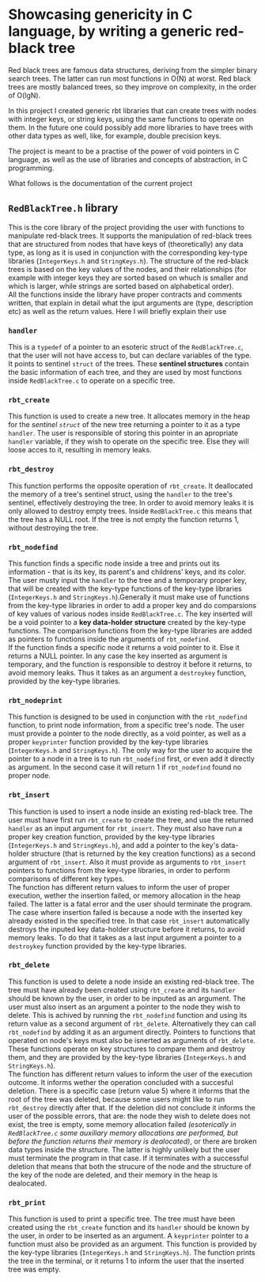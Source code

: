 # Showcasing genericity in C language, by writing a generic red-black tree

Red black trees are famous data structures, deriving from the simpler binary search trees. The latter can run most functions in O(N) at worst.
Red black trees are mostly balanced trees, so they improve on complexity, in the order of O(lgN).
<br>

In this project I created generic rbt libraries that can create trees with nodes with integer keys, or string keys, using the same functions to operate on them.
In the future one could possibly add more libraries to have trees with other data types as well, like, for example, double precision keys.
<br>

The project is meant to be a practise of the power of void pointers in C language, as well as the use of libraries and concepts of abstraction, in C programming.
<br>

What follows is the documentation of the current project

## ```RedBlackTree.h``` library

This is the core library of the project providing the user with functions to manipulate red-black trees. It supports the manipulation of red-black trees that are structured from nodes that have keys of (theoretically) any data type, as long as it is used in conjunction with the corresponding key-type libraries (```IntegerKeys.h``` and ```StringKeys.h```). The structure of the red-black trees is based on the key values of the nodes, and their relationships (for example with integer keys they are sorted based on whuch is smaller and which is larger, while strings are sorted based on alphabetical order).
<br>
All the functions inside the library have proper contracts and comments written, that explain in detail what the iput arguments are (type, description etc) as well as the return values. Here I will briefly explain their use

### ```handler```
This is a ```typedef``` of a pointer to an esoteric struct of the ```RedBlackTree.c```, that the user will not have access to, but can declare variables of the type. It points to sentinel ```struct``` of the trees. These **sentinel structures** contain the basic information of each tree, and they are used by most functions inside ```RedBlackTree.c``` to operate on a specific tree.

### ```rbt_create```
This function is used to create a new tree. It allocates memory in the heap for the _sentinel ```struct```_ of the new tree returning a pointer to it as a type ```handler```. The user is responsible of storing this pointer in an apropriate ```handler``` variable, if they wish to operate on the specific tree. Else they will loose acces to it, resulting in memory leaks.

### ```rbt_destroy```
This function performs the opposite operation of ```rbt_create```. It deallocated the memory of a tree's sentinel struct, using the ```handler``` to the tree's sentinel, effectively destroying the tree. In order to avoid memory leaks it is only allowed to destroy empty trees. Inside ```RedBlackTree.c``` this means that the tree has a NULL root. If the tree is not empty the function returns 1, without destroying the tree.

### ```rbt_nodefind```
This function finds a specific node inside a tree and prints out its information - that is its key, its parent's and childrens' keys, and its color. The user musty input the ```handler``` to the tree and a temporary proper key, that will be created with the key-type functions of the key-type libraries (```IntegerKeys.h``` and ```StringKeys.h```).Generally it must make use of functions from the key-type libraries in order to add a proper key and do comparsions of key values of various nodes inside ```RedBlackTree.c```. The key inserted will be a void pointer to a **key data-holder structure** created by the key-type functions. The comparison functions from the key-type libraries are added as pointers to functions inside the arguments of ```rbt_nodefind```.
<br>
If the function finds a specific node it returns a void pointer to it. Else it returns a NULL pointer. In any case the key inserted as argument is temporary, and the function is responsible to destroy it before it returns, to avoid memory leaks. Thus it takes as an argument a ```destroykey``` function, provided by the key-type libraries.

### ```rbt_nodeprint```
This function is designed to be used in conjunction with the ```rbt_nodefind``` function, to print node information, from a specific tree's node. The user must provide a pointer to the node directly, as a void pointer, as well as a proper ```keyprinter``` function provided by the key-type libraries (```IntegerKeys.h``` and ```StringKeys.h```). The only way for the user to acquire the pointer to a node in a tree is to run ```rbt_nodefind``` first, or even add it directly as argument. In the second case it will return 1 if ```rbt_nodefind``` found no proper node.

### ```rbt_insert```
This function is used to insert a node inside an existing red-black tree. The user must have first run ```rbt_create``` to create the tree, and use the returned ```handler``` as an input argument for ```rbt_insert```. They must also have run a proper key creation function, provided by the key-type libraries (```IntegerKeys.h``` and ```StringKeys.h```), and add a pointer to the key's data-holder structure (that is returned by the key creation functions) as a second argument of ```rbt_insert```. Also it must provide as arguments to ```rbt_insert``` pointers to functions from the key-type libraries, in order to perform comparisons of different key types.
<br>
The function has different return values to inform the user of proper execution, wether the insertion failed, or memory allocation in the heap failed. The latter is a fatal error and the user should terminate the program. The case where insertion failed is because a node with the inserted key already existed in the specified tree. In that case ```rbt_insert``` automatically destroys the inputed key data-holder structure before it returns, to avoid memory leaks. To do that it takes as a last input argument a pointer to a ```destroykey``` function provided by the key-type libraries.

### ```rbt_delete```
This function is used to delete a node inside an existing red-black tree. The tree must have already been created using ```rbt_create``` and its ```handler``` should be known by the user, in order to be inputed as an argument. The user must also insert as an argument a pointer to the node they wish to delete. This is achived by running the ```rbt_nodefind``` function and using its return value as a second argument of ```rbt_delete```. Alternatively they can call ```rbt_nodefind``` by adding it as an argument directly. Pointers to functions that operated on node's keys must also be isnerted as arguments of ```rbt_delete```. These functions operate on key structures to compare them and destroy them, and they are provided by the key-type libraries (```IntegerKeys.h``` and ```StringKeys.h```).
<br>
The function has different return values to inform the user of the execution outcome. It informs wether the operation concluded with a succesful deletion. There is a specific case (return value 5) where it informs that the root of the tree was deleted, because some users might like to run ```rbt_destroy``` directly after that. If the deletion did not conclude it informs the user of the possible errors, that are: the node they wish to delete does not exist, the tree is empty, some memory allocation failed _(esoterically in ```RedBlackTree.c``` some auxiliary memory allocations are performed, but before the function returns their memory is dealocated)_, or there are broken data types inside the structure. The latter is highly unlikely but the user must terminate the program in that case. If it terminates with a successful deletion that means that both the strucure of the node and the structure of the key of the node are deleted, and their memory in the heap is dealocated.

### ```rbt_print```
This function is used to print a specific tree. The tree must have been created using the ```rbt_create``` function and its ```handler``` should be known by the user, in order to be inserted as an argument. A ```keyprinter``` pointer to a function must also be provided as an argument. This function is provided by the key-type libraries (```IntegerKeys.h``` and ```StringKeys.h```). The function prints the tree in the terminal, or it returns 1 to inform the user that the inserted tree was empty.